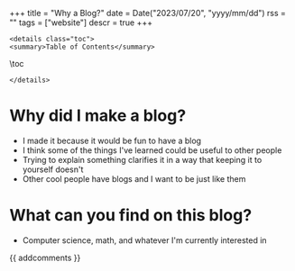+++
title = "Why a Blog?"
date = Date("2023/07/20", "yyyy/mm/dd")
rss = ""
tags = ["website"]
descr = true
+++
~~~
<details class="toc">
<summary>Table of Contents</summary>
~~~
\toc
~~~
</details>
~~~

# Why did I make a blog?

- I made it because it would be fun to have a blog
- I think some of the things I've learned could be useful to other people
- Trying to explain something clarifies it in a way that keeping it to yourself doesn't
- Other cool people have blogs and I want to be just like them

# What can you find on this blog?

- Computer science, math, and whatever I'm currently interested in

{{ addcomments }}
